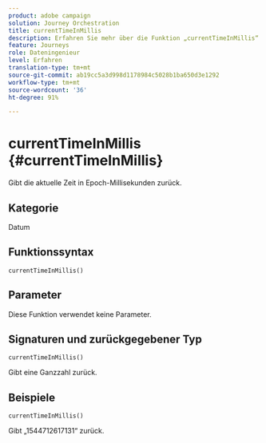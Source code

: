 ```yaml
---
product: adobe campaign
solution: Journey Orchestration
title: currentTimeInMillis
description: Erfahren Sie mehr über die Funktion „currentTimeInMillis“
feature: Journeys
role: Dateningenieur
level: Erfahren
translation-type: tm+mt
source-git-commit: ab19cc5a3d998d1178984c5028b1ba650d3e1292
workflow-type: tm+mt
source-wordcount: '36'
ht-degree: 91%

---
```



# currentTimeInMillis {#currentTimeInMillis}

Gibt die aktuelle Zeit in Epoch-Millisekunden zurück.

## Kategorie

Datum

## Funktionssyntax

`currentTimeInMillis()`

## Parameter

Diese Funktion verwendet keine Parameter.

## Signaturen und zurückgegebener Typ

`currentTimeInMillis()`

Gibt eine Ganzzahl zurück.

## Beispiele

`currentTimeInMillis()`

Gibt „1544712617131“ zurück.
